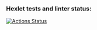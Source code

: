 ### Hexlet tests and linter status:
[![Actions Status](https://github.com/Shakhmurat/frontend-project-46/actions/workflows/hexlet-check.yml/badge.svg)](https://github.com/Shakhmurat/frontend-project-46/actions)